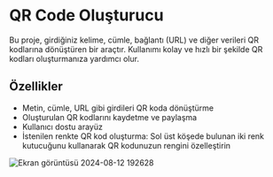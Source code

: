 # QR Code Oluşturucu

Bu proje, girdiğiniz kelime, cümle, bağlantı (URL) ve diğer verileri QR kodlarına dönüştüren bir araçtır. Kullanımı kolay ve hızlı bir şekilde QR kodları oluşturmanıza yardımcı olur.

## Özellikler

- Metin, cümle, URL gibi girdileri QR koda dönüştürme
- Oluşturulan QR kodlarını kaydetme ve paylaşma
- Kullanıcı dostu arayüz
- İstenilen renkte QR kod oluşturma: Sol üst köşede bulunan iki renk kutucuğunu kullanarak QR kodunuzun rengini özelleştirin

![Ekran görüntüsü 2024-08-12 192628](https://github.com/user-attachments/assets/5f31b11e-5e1e-4e4c-8cf5-9d6347e305c8)

